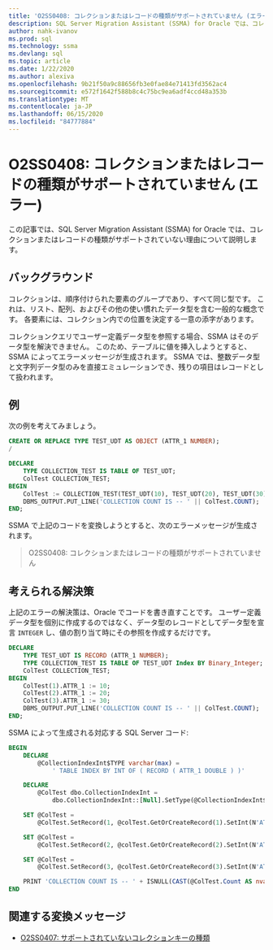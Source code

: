 ```yaml
---
title: 'O2SS0408: コレクションまたはレコードの種類がサポートされていません (エラー)'
description: SQL Server Migration Assistant (SSMA) for Oracle では、コレクションまたはレコードの種類がサポートされていない理由について説明します。
author: nahk-ivanov
ms.prod: sql
ms.technology: ssma
ms.devlang: sql
ms.topic: article
ms.date: 1/22/2020
ms.author: alexiva
ms.openlocfilehash: 9b21f50a9c88656fb3e0fae84e71413fd3562ac4
ms.sourcegitcommit: e572f1642f588b8c4c75bc9ea6adf4ccd48a353b
ms.translationtype: MT
ms.contentlocale: ja-JP
ms.lasthandoff: 06/15/2020
ms.locfileid: "84777884"
---
```

# <a name="o2ss0408-collection-or-record-type-is-not-supported-error"></a>O2SS0408: コレクションまたはレコードの種類がサポートされていません (エラー)

この記事では、SQL Server Migration Assistant (SSMA) for Oracle では、コレクションまたはレコードの種類がサポートされていない理由について説明します。

## <a name="background"></a>バックグラウンド

コレクションは、順序付けられた要素のグループであり、すべて同じ型です。 これは、リスト、配列、およびその他の使い慣れたデータ型を含む一般的な概念です。 各要素には、コレクション内での位置を決定する一意の添字があります。

コレクションクエリでユーザー定義データ型を参照する場合、SSMA はそのデータ型を解決できません。 このため、テーブルに値を挿入しようとすると、SSMA によってエラーメッセージが生成されます。 SSMA では、整数データ型と文字列データ型のみを直接エミュレーションでき、残りの項目はレコードとして扱われます。

## <a name="example"></a>例

次の例を考えてみましょう。

```sql
CREATE OR REPLACE TYPE TEST_UDT AS OBJECT (ATTR_1 NUMBER);
/

DECLARE
    TYPE COLLECTION_TEST IS TABLE OF TEST_UDT;
    ColTest COLLECTION_TEST;
BEGIN
    ColTest := COLLECTION_TEST(TEST_UDT(10), TEST_UDT(20), TEST_UDT(30));
    DBMS_OUTPUT.PUT_LINE('COLLECTION COUNT IS -- ' || ColTest.COUNT);
END;
```

SSMA で上記のコードを変換しようとすると、次のエラーメッセージが生成されます。

> O2SS0408: コレクションまたはレコードの種類がサポートされていません

## <a name="possible-remedies"></a>考えられる解決策

上記のエラーの解決策は、Oracle でコードを書き直すことです。 ユーザー定義データ型を個別に作成するのではなく、データ型のレコードとしてデータ型を宣言 `INTEGER` し、値の割り当て時にその参照を作成するだけです。

```sql
DECLARE
    TYPE TEST_UDT IS RECORD (ATTR_1 NUMBER);
    TYPE COLLECTION_TEST IS TABLE OF TEST_UDT Index BY Binary_Integer;
    ColTest COLLECTION_TEST;
BEGIN
    ColTest(1).ATTR_1 := 10;
    ColTest(2).ATTR_1 := 20;
    ColTest(3).ATTR_1 := 30;
    DBMS_OUTPUT.PUT_LINE('COLLECTION COUNT IS -- ' || ColTest.COUNT);
END;
```

SSMA によって生成される対応する SQL Server コード:

```sql
BEGIN
    DECLARE
        @CollectionIndexInt$TYPE varchar(max) =
            ' TABLE INDEX BY INT OF ( RECORD ( ATTR_1 DOUBLE ) )'

    DECLARE
        @ColTest dbo.CollectionIndexInt =
            dbo.CollectionIndexInt::[Null].SetType(@CollectionIndexInt$TYPE)

    SET @ColTest =
        @ColTest.SetRecord(1, @colTest.GetOrCreateRecord(1).SetInt(N'ATTR_1', 10))

    SET @ColTest =
        @ColTest.SetRecord(2, @colTest.GetOrCreateRecord(2).SetInt(N'ATTR_1', 20))

    SET @ColTest =
        @ColTest.SetRecord(3, @colTest.GetOrCreateRecord(3).SetInt(N'ATTR_1', 30))

    PRINT 'COLLECTION COUNT IS -- ' + ISNULL(CAST(@ColTest.Count AS nvarchar(max)), '')
END
```

## <a name="related-conversion-messages"></a>関連する変換メッセージ

* [O2SS0407: サポートされていないコレクションキーの種類](o2ss0407.md)

